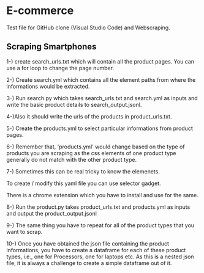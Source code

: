 # E-commerce

Test file for GitHub clone (Visual Studio Code) and Webscraping.

## Scraping Smartphones

1-) create search_urls.txt which will contain all the product pages. You can use a for loop to change the page number.

2-) Create search.yml which contains all the element paths from where the informations would be extracted.

3-) Run search.py which takes search_urls.txt and search.yml as inputs and write the basic product details to search_output.jsonl. 

4-)Also it should write the urls of the products in product_urls.txt.

5-) Create the products.yml to select particular informations from product pages.

6-) Remember that, 'products.yml' would change based on the type of products you are scraping as the css elements of one product type generally do not match with the other product type. 

7-) Sometimes this can be real tricky to know the elemenets.

To create / modify this yaml file you can use selector gadget. 

There is a chrome extension which you have to install and use for the same.

8-) Run the product.py takes product_urls.txt and products.yml as inputs and output the product_output.jsonl

9-) The same thing you have to repeat for all of the product types that you want to scrap. 

10-) Once you have obtained the json file containing the product informations, you have to create a dataframe for each of these product types, i.e., one for Processors, one for laptops etc. As this is a nested json file, it is always a challenge to create a simple dataframe out of it.
